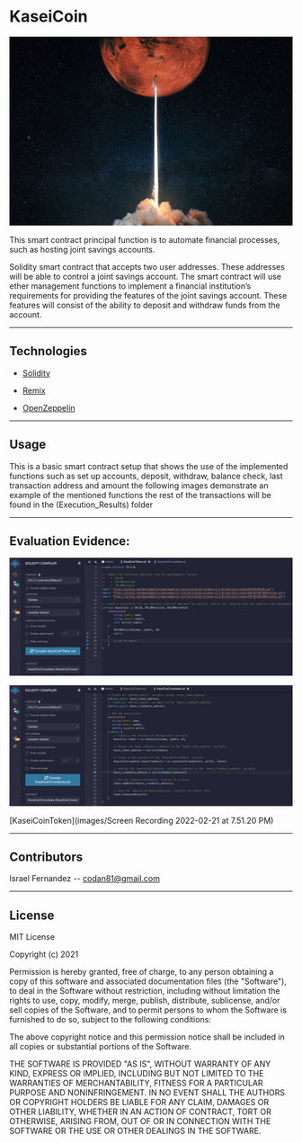 # KaseiCoin


![joint_savings_hero](images/KASEI.jpg)

This smart contract principal function is to automate financial processes, such as hosting joint savings accounts.

Solidity smart contract that accepts two user addresses. These addresses will be able to control a joint savings account. The smart contract will use ether management functions to implement a financial institution’s requirements for providing the features of the joint savings account. These features will consist of the ability to deposit and withdraw funds from the account.



---

## Technologies

* [Solidity](https://docs.soliditylang.org/en/v0.8.11/) 

* [Remix](https://remix.ethereum.org/) 

* [OpenZeppelin](https://openzeppelin.com/)

---

## Usage

This is a basic smart contract setup that shows the use of the implemented functions such as  set up accounts, deposit, withdraw, balance check, last transaction address and amount the following images demonstrate  an example of the mentioned functions the rest of the transactions will be found in the (Execution_Results) folder

---

## Evaluation Evidence:

![KaseiCoinToken](images/KaseiCoinToken.jpg)

![KaseiCoinToken](images/KaseiCoinCrowdsale.jpg)

[KaseiCoinToken](images/Screen Recording 2022-02-21 at 7.51.20 PM)

---

## Contributors


Israel Fernandez -- codan81@gmail.com

---
## License
MIT License

Copyright (c) 2021  

Permission is hereby granted, free of charge, to any person obtaining a copy
of this software and associated documentation files (the "Software"), to deal
in the Software without restriction, including without limitation the rights
to use, copy, modify, merge, publish, distribute, sublicense, and/or sell
copies of the Software, and to permit persons to whom the Software is
furnished to do so, subject to the following conditions:

The above copyright notice and this permission notice shall be included in all
copies or substantial portions of the Software.

THE SOFTWARE IS PROVIDED "AS IS", WITHOUT WARRANTY OF ANY KIND, EXPRESS OR
IMPLIED, INCLUDING BUT NOT LIMITED TO THE WARRANTIES OF MERCHANTABILITY,
FITNESS FOR A PARTICULAR PURPOSE AND NONINFRINGEMENT. IN NO EVENT SHALL THE
AUTHORS OR COPYRIGHT HOLDERS BE LIABLE FOR ANY CLAIM, DAMAGES OR OTHER
LIABILITY, WHETHER IN AN ACTION OF CONTRACT, TORT OR OTHERWISE, ARISING FROM,
OUT OF OR IN CONNECTION WITH THE SOFTWARE OR THE USE OR OTHER DEALINGS IN THE
SOFTWARE.
